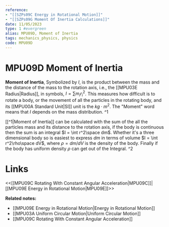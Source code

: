 ```yaml
---
reference:
- "[[SZPs09C Energy in Rotational Motion]]"
- "[[SZPs09G Moment Of Inertia Calculations]]"
date: 11/05/2023
type: 1 #evergreen
alias: MPU09D, Moment of Inertia
tags: mechanics_physics, physics
code: MPU09D
---
```

# MPU09D Moment of Inertia

**Moment of Inertia**, Symbolized by $I$, is the product between the mass and the distance of the mass to the rotation axis, i.e., the [[MPU03E Radius|Radius]], in symbols, $I = \sum m_i r^2_i$. This measures how difficult is to rotate a body, or the movement of all the particles in the rotating body, and its [[MPU00A Standard Unit|SI]] unit is the $kg\cdot m^2$. The "Moment" word means that $I$ depends on the mass distribution. ^1

[[^1|Moment of Inertia]] can be calculated with the sum of the all the particles mass and its distance to the rotation axis, if the body is continuous then the sum is an integral $I = \int r^2\space dm$. Whether it's a three dimensional body so is easiest to express $dm$ in terms of volume $I = \int r^2\rho\space dV$, where $\rho = dm/dV$ is the density of the body. Finally if the body has uniform density $\rho$ can get out of the Integral. ^2

# Links
<<[[MPU09C Rotating With Constant Angular Acceleration|MPU09C]]|[[MPU09E Energy in Rotational Motion|MPU09E]]>>

**Related notes:**
- [[MPU09E Energy in Rotational Motion|Energy in Rotational Motion]]
- [[MPU03A Uniform Circular Motion|Uniform Circular Motion]]
- [[MPU09C Rotating With Constant Angular Acceleration]]